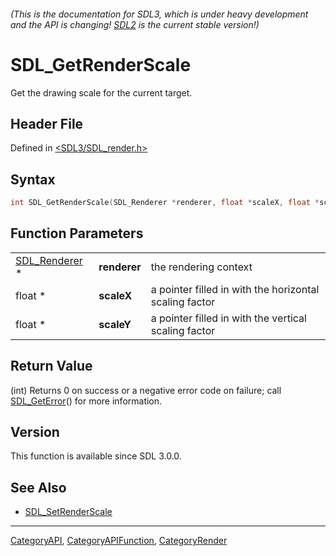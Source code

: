 ###### (This is the documentation for SDL3, which is under heavy development and the API is changing! [SDL2](https://wiki.libsdl.org/SDL2/) is the current stable version!)
# SDL_GetRenderScale

Get the drawing scale for the current target.

## Header File

Defined in [<SDL3/SDL_render.h>](https://github.com/libsdl-org/SDL/blob/main/include/SDL3/SDL_render.h)

## Syntax

```c
int SDL_GetRenderScale(SDL_Renderer *renderer, float *scaleX, float *scaleY);
```

## Function Parameters

|                                |              |                                                        |
| ------------------------------ | ------------ | ------------------------------------------------------ |
| [SDL_Renderer](SDL_Renderer) * | **renderer** | the rendering context                                  |
| float *                        | **scaleX**   | a pointer filled in with the horizontal scaling factor |
| float *                        | **scaleY**   | a pointer filled in with the vertical scaling factor   |

## Return Value

(int) Returns 0 on success or a negative error code on failure; call
[SDL_GetError](SDL_GetError)() for more information.

## Version

This function is available since SDL 3.0.0.

## See Also

- [SDL_SetRenderScale](SDL_SetRenderScale)

----
[CategoryAPI](CategoryAPI), [CategoryAPIFunction](CategoryAPIFunction), [CategoryRender](CategoryRender)


